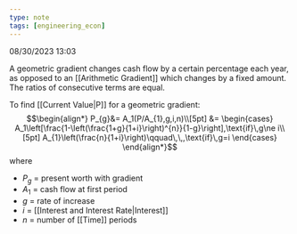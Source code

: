 ```yaml
---
type: note
tags: [engineering_econ]
---
```

08/30/2023 13:03

  

A geometric gradient changes cash flow by a certain percentage each year, as opposed to an [[Arithmetic Gradient]] which changes by a fixed amount. The ratios of consecutive terms are equal.

To find [[Current Value|P]] for a geometric gradient:
$$\begin{align*}
P_{g}&= A_1(P/A_{1},g,i,n)\\[5pt]
&= \begin{cases}
A_1\left[\frac{1-\left(\frac{1+g}{1+i}\right)^{n}}{1-g}\right],\text{if}\,g\ne i\\[5pt]
A_{1}\left(\frac{n}{1+i}\right)\qquad\,\,,\text{if}\,g=i
\end{cases}
\end{align*}$$
where
- $P_g$ = present worth with gradient
- $A_1$ = cash flow at first period
- $g$ = rate of increase
- $i$ = [[Interest and Interest Rate|Interest]]
- $n$ = number of [[Time]] periods
